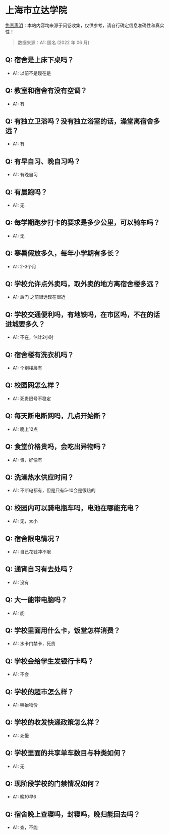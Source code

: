 # 上海市立达学院

[免责声明](https://colleges.chat/#_3)：本站内容均来源于问卷收集，仅供参考，请自行确定信息准确性和真实性！

> 数据来源：A1: 匿名 (2022 年 06 月)

## Q: 宿舍是上床下桌吗？

- A1: 以前不是现在是

## Q: 教室和宿舍有没有空调？

- A1: 有

## Q: 有独立卫浴吗？没有独立浴室的话，澡堂离宿舍多远？

- A1: 有

## Q: 有早自习、晚自习吗？

- A1: 有晚自习

## Q: 有晨跑吗？

- A1: 无

## Q: 每学期跑步打卡的要求是多少公里，可以骑车吗？

- A1: 无

## Q: 寒暑假放多久，每年小学期有多长？

- A1: 2-3个月

## Q: 学校允许点外卖吗，取外卖的地方离宿舍楼多远？

- A1: 后门 之前很远现在很近

## Q: 学校交通便利吗，有地铁吗，在市区吗，不在的话进城要多久？

- A1: 不在，估计2小时

## Q: 宿舍楼有洗衣机吗？

- A1: 个别楼层有

## Q: 校园网怎么样？

- A1: 死贵限号不稳定

## Q: 每天断电断网吗，几点开始断？

- A1: 晚上12点

## Q: 食堂价格贵吗，会吃出异物吗？

- A1: 贵，好像有

## Q: 洗澡热水供应时间？

- A1: 不断电都有，但是只有5-10会是很热的

## Q: 校园内可以骑电瓶车吗，电池在哪能充电？

- A1: 无，太小

## Q: 宿舍限电情况？

- A1: 自己花钱冲不限

## Q: 通宵自习有去处吗？

- A1: 没有

## Q: 大一能带电脑吗？

- A1: 能

## Q: 学校里面用什么卡，饭堂怎样消费？

- A1: 水卡门禁卡，死贵

## Q: 学校会给学生发银行卡吗？

- A1: 不会

## Q: 学校的超市怎么样？

- A1: 哄抬物价

## Q: 学校的收发快递政策怎么样？

- A1: 死慢

## Q: 学校里面的共享单车数目与种类如何？

- A1: 无

## Q: 现阶段学校的门禁情况如何？

- A1: 晚10早6

## Q: 宿舍晚上查寝吗，封寝吗，晚归能回去吗？

- A1: 查，不能

